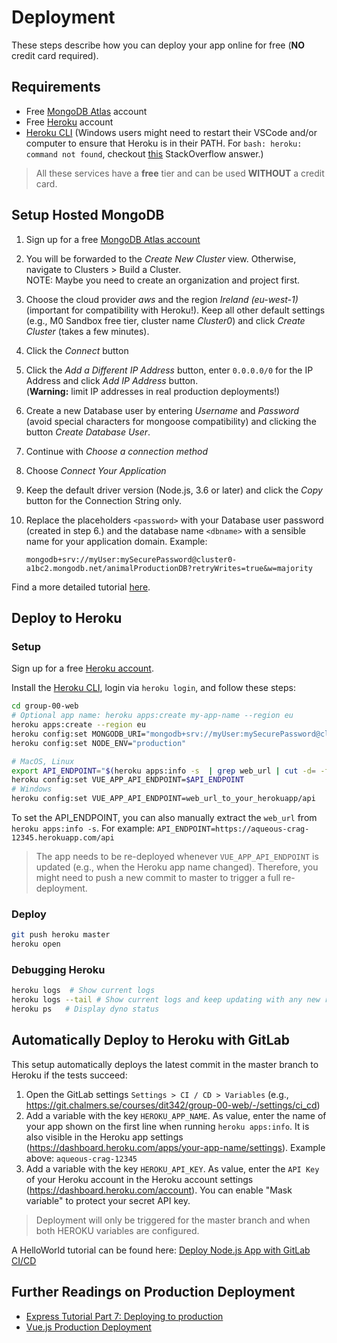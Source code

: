 # Deployment

These steps describe how you can deploy your app online for free (**NO** credit card required).

## Requirements

* Free [MongoDB Atlas](https://www.mongodb.com/cloud/atlas) account
* Free [Heroku](https://www.heroku.com/) account
* [Heroku CLI](https://devcenter.heroku.com/articles/heroku-cli) (Windows users might need to restart their VSCode and/or computer to ensure that Heroku is in their PATH. For `bash: heroku: command not found`, checkout [this](https://stackoverflow.com/a/38746507/6875981) StackOverflow answer.)

> All these services have a **free** tier and can be used **WITHOUT** a credit card.

## Setup Hosted MongoDB

1. Sign up for a free [MongoDB Atlas account](https://www.mongodb.com/cloud/atlas/register)
2. You will be forwarded to the *Create New Cluster* view. Otherwise, navigate to Clusters > Build a Cluster.<br/> NOTE: Maybe you need to create an organization and project first.
3. Choose the cloud provider *aws* and the region *Ireland (eu-west-1)* (important for compatibility with Heroku!). Keep all other default settings (e.g., M0 Sandbox free tier, cluster name *Cluster0*) and click *Create Cluster* (takes a few minutes).
4. Click the *Connect* button
5. Click the *Add a Different IP Address* button, enter `0.0.0.0/0` for the IP Address and click *Add IP Address* button.<br/> (**Warning:** limit IP addresses in real production deployments!)
6. Create a new Database user by entering *Username* and *Password* (avoid special characters for mongoose compatibility) and clicking the button *Create Database User*.
7. Continue with *Choose a connection method*
8. Choose *Connect Your Application*
9. Keep the default driver version (Node.js, 3.6 or later) and click the *Copy* button for the Connection String only.
10. Replace the placeholders `<password>` with your Database user password (created in step 6.) and the database name `<dbname>` with a sensible name for your application domain. Example:

    ```none
    mongodb+srv://myUser:mySecurePassword@cluster0-a1bc2.mongodb.net/animalProductionDB?retryWrites=true&w=majority
    ```

Find a more detailed tutorial [here](https://developer.mozilla.org/en-US/docs/Learn/Server-side/Express_Nodejs/mongoose#Setting_up_the_MongoDB_database).

## Deploy to Heroku

### Setup

Sign up for a free [Heroku account](https://signup.heroku.com/).

Install the [Heroku CLI](https://devcenter.heroku.com/articles/heroku-cli), login via `heroku login`, and follow these steps:

```bash
cd group-00-web
# Optional app name: heroku apps:create my-app-name --region eu
heroku apps:create --region eu
heroku config:set MONGODB_URI="mongodb+srv://myUser:mySecurePassword@cluster0-a1bc2.mongodb.net/animalProductionDB?retryWrites=true&w=majority"
heroku config:set NODE_ENV="production"

# MacOS, Linux
export API_ENDPOINT="$(heroku apps:info -s  | grep web_url | cut -d= -f2)api"
heroku config:set VUE_APP_API_ENDPOINT=$API_ENDPOINT
# Windows
heroku config:set VUE_APP_API_ENDPOINT=web_url_to_your_herokuapp/api
```

To set the API_ENDPOINT, you can also manually extract the `web_url` from `heroku apps:info -s`. For example: `API_ENDPOINT=https://aqueous-crag-12345.herokuapp.com/api`

> The app needs to be re-deployed whenever `VUE_APP_API_ENDPOINT` is updated (e.g., when the Heroku app name changed). Therefore, you might need to push a new commit to master to trigger a full re-deployment.

### Deploy

```bash
git push heroku master
heroku open
```

### Debugging Heroku

```bash
heroku logs  # Show current logs
heroku logs --tail # Show current logs and keep updating with any new results
heroku ps   # Display dyno status
```

## Automatically Deploy to Heroku with GitLab

This setup automatically deploys the latest commit in the master branch to Heroku if the tests succeed:

1. Open the GitLab settings `Settings > CI / CD > Variables` (e.g., https://git.chalmers.se/courses/dit342/group-00-web/-/settings/ci_cd)
2. Add a variable with the key `HEROKU_APP_NAME`. As value, enter the name of your app shown on the first line when running `heroku apps:info`. It is also visible in the Heroku app settings (https://dashboard.heroku.com/apps/your-app-name/settings). Example above: `aqueous-crag-12345`
3. Add a variable with the key `HEROKU_API_KEY`. As value, enter the `API Key` of your Heroku account in the Heroku account settings (https://dashboard.heroku.com/account). You can enable "Mask variable" to protect your secret API key.

> Deployment will only be triggered for the master branch and when both HEROKU variables are configured.

A HelloWorld tutorial can be found here: [Deploy Node.js App with GitLab CI/CD](https://medium.com/@seulkiro/deploy-node-js-app-with-gitlab-ci-cd-214d12bfeeb5)

## Further Readings on Production Deployment

* [Express Tutorial Part 7: Deploying to production](https://developer.mozilla.org/en-US/docs/Learn/Server-side/Express_Nodejs/deployment)
* [Vue.js Production Deployment](https://vuejs.org/v2/guide/deployment.html)
